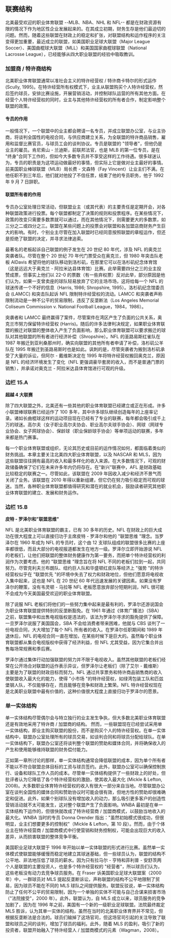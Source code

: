 ## 联赛结构

北美最受欢迎的职业体育联盟 --MLB、NBA、NHL 和 NFL-- 都是在财政资源有限的情况下作为地区性企业发展起来的。在其成立初期，财务生存是他们最迫切的问题。然而，随着这些联盟在财政上的稳定和扩张，对联盟结构和运作程序的关注变得更加重要，最近成立的联盟，如美国职业足球大联盟（Major League Soccer）、美国曲棍球大联盟（MLL）和美国国家曲棍球联盟（National Lacrosse League），已经能够从四大职业联盟的经验中吸取教训。

### 加盟商 / 特许商结构

北美职业体育联盟通常以准社会主义的特许经营权 / 特许商卡特尔的形式运作 (Scully, 1995)。在特许经营所有权模式下，业主从联盟购买个人特许经营权，然后签约球员，安排比赛设施，开展营销活动，并控制球队运营的所有其他方面。在经营个人特许经营权的同时，业主与其他特许经营权的所有者合作，制定影响整个联盟的政策。

#### 专员的作用

一般情况下，一个联盟中的业主都会聘请一名专员，并成立联盟办公室，与业主协商，将谈判全国性的电视合同，与供应商建立关系，为全联盟的特许商品销售，雇用和监督比赛官员，与球员工会的谈判协议。专员是联盟的 "领导者"，但他仍是业主的雇员。肯尼索山 - 兰迪斯，前联邦法官，也是 MLB 的第一位专员，是在 "终身"合同下工作的，但如今大多数专员并不享受这样的工作待遇。很多球迷认为，专员的职责是为这项运动做最好的事情，但实际上它是做对业主最好的事情。前美国职业棒球联盟（MLB）局长费 - 文森特（Fay Vincent）让业主们不满。在他任职不到三年后，他们就对他投了不信任票，结束了他的专员职务，他于 1992 年 9 月 7 日辞职。

#### 联盟所有者的作用

专员办公室处理日常活动，但联盟业主（或其代表）的主要责任是定期开会，对各种联盟政策进行投票。每个联盟都制定了决策的规则和投票程序。在某些情况下，政策的改变只需要多数票就可以通过，而在其他情况下，则需要更大的多数票，如三分之二或四分之三。联盟在某些问题上的投票会对联盟和各加盟店商财务产生巨大的影响。有时，个别业主尽管在加入联盟时已经同意按照联盟的章程运作，但还是拒绝了联盟的决定，并寻求法律追索。

最著名的老板起诉自己联盟的例子发生在 20 世纪 80 年代，涉及 NFL 的奥克兰突袭者队。尽管在整个 20 世纪 70 年代门票受众在奥克兰，但 1980 年突击队老板 AlDavis 希望将他的球队移动到洛杉矶，在那里它可以在洛杉矶纪念体育馆（这是远远大于奥克兰 - 阿拉米达县体育馆）比赛。此举需要四分之三的业主投赞成票，但事实上他们以 22-0 的票数（有一些弃权票）反对此举，部分原因是他们认为，如果一支曾卖座的球队轻易放弃了它的主场市场，这将给每一个 NFL 的球迷传递一个不好的信息（Harris, 1986; Shropshire, 1995）。洛杉矶纪念馆委员会 (LAMCC) 和突击队起诉 NFL 限制特许经营权的流动。LAMCC 和突袭者声称限制流动是一种不公平的贸易限制，违反了反垄断法（Los Angeles Memorial Coliseum Commission v. National Football League，1984，1986）。

突袭者和 LAMCC 最终赢得了案件，尽管案件在湾区产生了负面的公共关系，奥克兰市努力保留特许经营权 (Harris)。随后的许多法律判决规定，如果职业体育联盟的搬迁对联盟的整体收入产生了负面影响，那么职业体育联盟可以要求搬迁的球队对其他联盟的所有者进行经济补偿（Shropshire）。NFL 的圣路易斯红雀队在 1987 年搬迁到亚利桑那州时，确实向联盟的其他所有者申请了补偿，洛杉矶公羊队在 1995 年搬迁到圣路易斯时也是如此。讽刺的是，尽管突袭者为搬到洛杉矶承受了大量的诉讼，但阿尔 - 戴维斯决定在 1995 年将特许经营权搬回奥克兰，原因是 NFL 的经济环境发生了变化（NFL 更强调豪华套房的收入，而不是普通门票的销售），并承诺对奥克兰 - 阿拉米达县体育馆进行可观的升级。

### 边栏 15.A

**超越 4 大联赛**

除了四大联盟之外，北美还有一些其他的职业体育联盟已经建立或正在形成。许多小联盟棒球联赛已经运作了 100 多年，其中许多球队继续创造每年的上座率记录。诸如长曲棍球这样的运动项目现在已经有了专业的联赛，每年都会吸引成千上万的球迷。高尔夫（女子职业高尔夫协会、职业高尔夫球手协会）、网球（网球专业协会、女子网球协会）、保龄球（职业保龄球手协会）等单项运动的联赛，多年来都是热门赛事。

每一个职业体育联盟或组织，无论其历史或目前的运作情况如何，都面临着类似的财务挑战。本章主要关注北美四大职业体育联盟，以及 NASCAR 和 MLS，因为这些联盟往往拥有最高的收入和最多样化的收入来源。在大多数情况下，可观的财政储备确保了它们在未来许多年内仍将存在。在"新兴"联赛中，AFL 是财政基础比较稳定的联赛之一。尽管如此，该联盟在 2009 年因收入减少和经济不景气而关闭了业务。该联盟在 2010 年得以重新组建，但它仍在努力吸引稳定而可观的球迷。当然，各种职业体育联盟都值得研究和潜在的就业机会，鼓励读者研究其他职业体育联盟的建立、发展和财务运作。

### 边栏 15.B

**皮特 - 罗泽尔和"联盟思维"**

NFL 是北美职业体育联盟的霸主，已有 30 多年的历史。NFL 在财政上的巨大成功在很大程度上可以直接归功于主席皮特 - 罗泽尔和他的 "联盟思维 "理念。当罗泽尔在 1960 年成为 NFL 的专员时，这个由 12 支球队组成的联盟很多比赛的上座率都很低，而且大部分的电视报道都发生在地方一级。罗泽尔立即开始游说 NFL 的老板们，让他们把联盟的整体财务健康作为第一要务，而把单个特许经营权的利润作为次要考虑。他的 "联盟思维 "理念旨在将 NFL 不同的老板们拉到一起，共同努力。尽管克利夫兰布朗队、纽约巨人队和华盛顿红皮队等经济上 "强势 "的特许经营权似乎在 "联盟优先 "的环境中失去了权力和财政地位，但他们愿意将电视收入集中起来，这也是 NFL 在 20 世纪 60 年代迅速发展的关键因素。如果没有罗泽尔的鞭策，没有韦灵顿 - 马拉等 NFL 老板愿意放弃部分短期利润，NFL 很可能不会成为今天美国最受欢迎的职业体育联盟。

除了说服 NFL 老板们将他们的一些努力集中起来是最有利的，罗泽尔还游说国会为职业体育联盟提供特别的反垄断豁免。在 1961 年通过《体育广播法》（SBA）之前，联盟集中和出售电视版权是违法的，该法为罗泽尔寻求的豁免提供了保障。一旦罗泽尔说服了美国国会，SBA 不会给消费者带来困难，他就与 CBS 谈判了一份电视合同，大大增加了每个 NFL 所有者的收入。在罗泽尔任职期间和 1989 年退休后，NFL 的电视合同一直在增加，在某些时候下是巨大的。虽然每个职业体育联盟都从集合电视版权中获得了经济利益，但 NFL 尤其受益，因为它集合并出售每场常规赛和季后赛。

罗泽尔通过集体行动加强联盟的努力并不限于电视收入。虽然其他联盟的老板们经常在公开场合对联盟的运作表示异议，但罗泽尔让老板们（除了艾尔 - 戴维斯）主要是为了联盟的财政目标而努力。NFL 通过共享票务和特许商品销售商的收入使联盟收入最大化的能力，使得 "小市场 "的特许经营权，如绿湾包装工队和匹兹堡钢人队，不仅能够存在，而且能够在竞争和财政上繁荣。NFL 特许经营权现在是北美职业联盟中最有价值的，这种价值很大程度上直接归功于罗泽尔的愿景。

### 单一实体结构

单一实体结构尽管偶尔会与特立独行的业主发生争执，但大多数北美职业体育联盟还是有效地采用了特许商 / 加盟商的结构。 然而，一些联盟现在已经尝试采用单一实体结构，即业主购买联盟的股份，而不是购买个人的特许经营权。在单一实体结构中，联盟办公室处理所有的球员交易，如谈判合同和将球员分配给球队。在单一实体结构下，联盟办公室还将谈判整个联盟的赞助和媒体合同，并将确保收入的产生和使用能够维持联盟的财务偿付能力。

正如第一章所讨论的那样，单一实体结构通常会降低联盟的成本，因为单个所有者不能以不符合联盟总体目标的工资与球员签约。此外，联盟办公室可以确保控制旅行、设备和球队工作人员的成本。尽管单一实体结构提供了一些财政上的好处，但批评者认为它降低了各个特许经营权的激励，使其收入最大化 (Mickle & Lefton, 2008)。大多数职业体育特许经营权的收入有很大一部分来自当地。尽管联盟办公室在谈判全国性的媒体合同和赞助协议时可能会很有效，但地方性的赞助却很难确定和促进。此外，如果个别球队没有增加收入的动力，那么吸引更多客户的创造性营销活动就不太可能发生，这对整个联盟产生了负面影响。WNBA 最初是在单一实体结构下运作的，但很快就改成了特许经营商 / 加盟商模式，以鼓励当地收入的最大化。WNBA 当时的专员 Donna Orender 指出："虽然初始模式很成功，但很明显，业主们想要更多的控制权"（Mickle & Lefton，第 10 段）。然而，由于个体业主在特许经营商 / 加盟商模式中行使营销和财务控制权，可能会出现巨大的收入差异，从而损害联盟的整体竞争平衡。

美国职业足球大联盟于 1996 年开始以单一实体联盟的形式进行比赛。虽然单一实体模式使联盟能够缓慢而稳定地建立其球迷基础，但一些球员认为，联盟的结构不公平地、非法地压低了球员的薪水。因为只有拉马尔 - 亨特和菲利普 - 安舒茨两个人是联盟的主要投资人，也是多个特许经营权的 "经营者"，所以球员们认为，这些老板没有动力去竞争球员服务。在 Fraser 诉美国职业足球大联盟案（2000 年）中，一群球员对 MLS 提起反垄断诉讼，声称联盟的结构不公平地限制了贸易，因为球员不能在不同的 MLS 球队之间提供服务。联盟反驳说，单一实体结构防止了任何不公平的贸易限制，因为一个单独的实体不可能与自己合谋来损害市场（"法院接受"，2000 年）。此外，联盟认为，自 MLS 成立以来，球员服务的竞争加剧了，因为在 1996 年之前，美国有一个新的一级职业足球联盟。法院最终裁定 MLS 胜诉，认为其单一实体的结构，虽然在当时的北美职业体育界并不常见，但根据反垄断法是合法的。球员们输掉了这场官司，但这场官司引起的关注导致了联盟和球员之间的谈判，增加了球员的福利。此外，随着 MLS 的盈利，吸引了新的投资者，联盟开始融入了特许经营人 / 加盟商模式的元素（Wagman，2008）。
